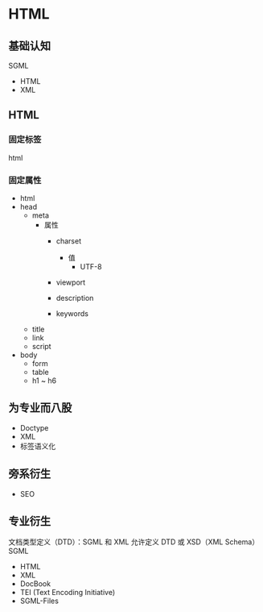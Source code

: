 # HTML
## 基础认知
SGML
- HTML
- XML

## HTML
### 固定标签
html
### 固定属性
- html
- head
    - meta
        - 属性
            - charset
                - 值
                    - UTF-8
            - viewport

            - description 
            - keywords
    - title
    - link
    - script
- body
    - form
    - table
    - h1 ~ h6

## 为专业而八股
- Doctype
- XML
- 标签语义化

## 旁系衍生
- SEO

## 专业衍生
文档类型定义（DTD）：SGML 和 XML 允许定义 DTD 或 XSD（XML Schema）
SGML
- HTML
- XML
- DocBook
- TEI (Text Encoding Initiative)
- SGML-Files